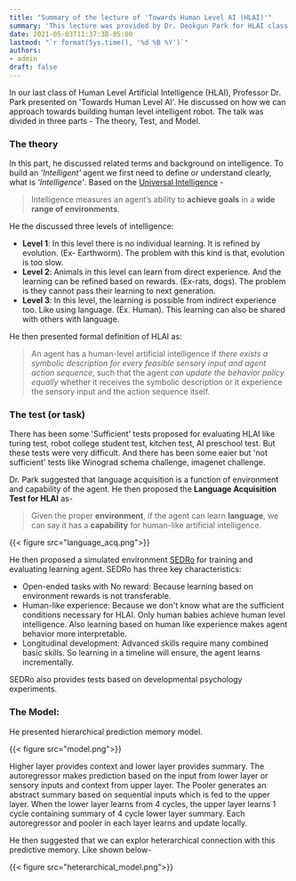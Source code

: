 ```yaml
---
title: "Summary of the lecture of 'Towards Human Level AI (HLAI)'"
summary: 'This lecture was provided by Dr. Deokgun Park for HLAI class.'
date: 2021-05-03T11:37:38-05:00
lastmod: "`r format(Sys.time(), '%d %B %Y')`"
authors:
- admin
draft: false
---
```

In our last class of Human Level Artificial Intelligence (HLAI), Professor Dr. Park presented on 'Towards Human Level AI'. He discussed on how we can approach towards building human level intelligent robot. The talk was divided in three parts - The theory, Test, and Model.

### The theory
In this part, he discussed related terms and background on intelligence. To build an _'Intelligent'_ agent we first need to define or understand clearly, what is _'Intelligence'_. Based on the [Universal Intelligence](https://arxiv.org/pdf/0712.3329.pdf) - 

>Intelligence measures an agent’s ability to **achieve goals** in a **wide range of environments**.

He the discussed three levels of intelligence:
- **Level 1**: In this level there is no individual learning. It is refined by evolution. (Ex- Earthworm). The problem with this kind is that, evolution is too slow.
- **Level 2**: Animals in this level can learn from direct experience. And the learning can be refined based on rewards. (Ex-rats, dogs). The problem is they cannot pass their learning to next generation.
- **Level 3**: In this level, the learning is possible from indirect experience too. Like using language. (Ex. Human). This learning can also be shared with others with language.

He then presented formal definition of HLAI as:

>An agent has a human-level artificial intelligence if _there exists a symbolic description for every feasible sensory input and agent action sequence_, such that the agent _can update the behavior policy equally_ whether it receives the symbolic description or it experience the sensory input and the action sequence itself.

### The test (or task)
There has been some 'Sufficient' tests proposed for evaluating HLAI like turing test, robot college student test, kitchen test, AI preschool test. But these tests were very difficult. And there has been some eaier but 'not sufficient' tests like Winograd schema challenge, imagenet challenge.

Dr. Park suggested that language acquisition is a function of environment and capability of the agent. He then proposed the **Language Acquisition Test for HLAI** as-

>Given the proper **environment**, if the agent can learn **language**, we can say it has a **capability** for human-like artificial intelligence. 

{{< figure src="language_acq.png">}}

He then proposed a simulated environment [SEDRo](https://arxiv.org/abs/2009.01810) for training and evaluating learning agent. SEDRo has three key characteristics:

- Open-ended tasks with No reward: Because learning based on environment rewards is not transferable.
- Human-like experience: Because we don't know what are the sufficient conditions necessary for HLAI. Only human babies achieve human level intelligence. Also learning based on human like experience makes agent behavior more interpretable.
- Longitudinal development: Advanced skills require many combined basic skills. So learning in a timeline will ensure, the agent learns incrementally.

SEDRo also provides tests based on developmental psychology experiments.

### The Model:
He presented hierarchical prediction memory model.

{{< figure src="model.png">}}

Higher layer provides context and lower layer provides summary. The autoregressor makes prediction based on the input from lower layer or sensory inputs and context from upper layer. The Pooler generates an abstract summary based on sequential inputs which is fed to the upper layer. When the lower layer learns from 4 cycles, the upper layer learns 1 cycle containing summary of 4 cycle lower layer summary. Each autoregressor and pooler in each layer learns and update locally.

He then suggested that we can explor heterarchical connection with this predictive memory. Like shown below-


{{< figure src="heterarchical_model.png">}}
